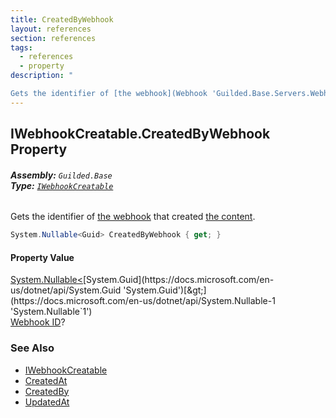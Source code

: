 ```yaml
---
title: CreatedByWebhook
layout: references
section: references
tags:
  - references
  - property
description: "

Gets the identifier of [the webhook](Webhook 'Guilded.Base.Servers.Webhook') that created [the content](ChannelContent_TId,TServer_ 'Guilded.Base.Content.ChannelContent<TId,TServer>')."
---
```


## IWebhookCreatable.CreatedByWebhook Property
###### **Assembly:** `Guilded.Base`<br/>**Type:** [`IWebhookCreatable`](IWebhookCreatable 'Guilded.Base.Content.IWebhookCreatable')

Gets the identifier of [the webhook](Webhook 'Guilded.Base.Servers.Webhook') that created [the content](ChannelContent_TId,TServer_ 'Guilded.Base.Content.ChannelContent<TId,TServer>').

```csharp
System.Nullable<Guid> CreatedByWebhook { get; }
```

#### Property Value
[System.Nullable&lt;](https://docs.microsoft.com/en-us/dotnet/api/System.Nullable-1 'System.Nullable`1')[System.Guid](https://docs.microsoft.com/en-us/dotnet/api/System.Guid 'System.Guid')[&gt;](https://docs.microsoft.com/en-us/dotnet/api/System.Nullable-1 'System.Nullable`1')  
[Webhook ID](Webhook.Id 'Guilded.Base.Servers.Webhook.Id')?

### See Also
- [IWebhookCreatable](IWebhookCreatable 'Guilded.Base.Content.IWebhookCreatable')
- [CreatedAt](ICreatableContent.CreatedAt 'Guilded.Base.Content.ICreatableContent.CreatedAt')
- [CreatedBy](ICreatableContent.CreatedBy 'Guilded.Base.Content.ICreatableContent.CreatedBy')
- [UpdatedAt](IUpdatableContent.UpdatedAt 'Guilded.Base.Content.IUpdatableContent.UpdatedAt')